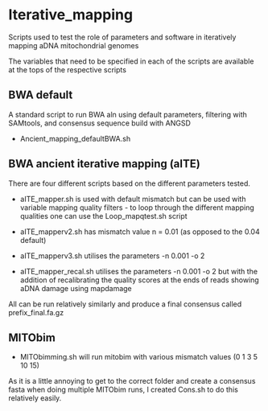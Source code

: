 # Iterative_mapping
Scripts used to test the role of parameters and software in iteratively mapping aDNA mitochondrial genomes

The variables that need to be specified in each of the scripts are available at the tops of the respective scripts

## BWA default
A standard script to run BWA aln using default parameters, filtering with SAMtools, and consensus sequence build with ANGSD

- Ancient_mapping_defaultBWA.sh

## BWA ancient iterative mapping (aITE)

There are four different scripts based on the different parameters tested.
- aITE_mapper.sh is used with default mismatch but can be used with variable mapping quality filters - to loop through the different mapping qualities one can use the Loop_mapqtest.sh script

- aITE_mapperv2.sh has mismatch value n = 0.01 (as opposed to the 0.04 default)

- aITE_mapperv3.sh utilises the parameters -n 0.001 -o 2

- aITE_mapper_recal.sh utilises the parameters -n 0.001 -o 2 but with the addition of recalibrating the quality scores at the ends of reads showing aDNA damage using mapdamage

All can be run relatively similarly and produce a final consensus called prefix_final.fa.gz



## MITObim

- MITObimming.sh will run mitobim with various mismatch values (0 1 3 5 10 15)

As it is a little annoying to get to the correct folder and create a consensus fasta when doing multiple MITObim runs, I created Cons.sh to do this relatively easily.
